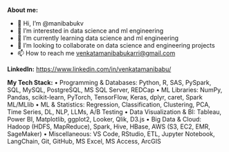 **About me:**
- 👋 Hi, I’m @manibabukv
- 👀 I’m interested in data science and ml engineering
- 🌱 I’m currently learning data science and ml engineering
- 💞️ I’m looking to collaborate on data science and engineering projects
- 📫 How to reach me venkatamanibabukarri@gmail.com

**LinkedIn:** https://www.linkedin.com/in/venkatamanibabu/

<!---
manibabukv/manibabukv is a ✨ special ✨ repository because its `README.md` (this file) appears on your GitHub profile.
You can click the Preview link to take a look at your changes.
--->
**My Tech Stack:**
•	Programming & Databases: Python, R, SAS, PySpark, SQL, MySQL, PostgreSQL, MS SQL Server, REDCap
•	ML Libraries: NumPy, Pandas, scikit-learn, PyTorch, TensorFlow, Keras, dplyr, caret, Spark ML/MLlib
•	ML & Statistics: Regression, Classification, Clustering, PCA, Time Series, DL, NLP, LLMs, A/B Testing
•	Data Visualization & BI: Tableau, Power BI, Matplotlib, ggplot2, Looker, Qlik, D3.js
•	Big Data & Cloud: Hadoop (HDFS, MapReduce), Spark, Hive, HBase, AWS (S3, EC2, EMR, SageMaker)
•	Miscellaneous: VS Code, RStudio, ETL, Jupyter Notebook, LangChain, Git, GitHub, MS Excel, MS Access, ArcGIS


